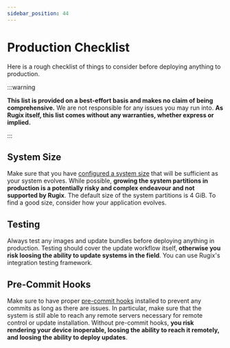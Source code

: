 ```yaml
---
sidebar_position: 44
---
```


# Production Checklist

Here is a rough checklist of things to consider before deploying anything to production.

:::warning

**This list is provided on a best-effort basis and makes no claim of being comprehensive.** We are not responsible for any issues you may run into. **As Rugix itself, this list comes without any warranties, whether express or implied.**

:::

## System Size

Make sure that you have [configured a system size](./ctrl/bootstrapping.mdx#default-layout) that will be sufficient as your system evolves.
While possible, **growing the system partitions in production is a potentially risky and complex endeavour and not supported by Rugix**. The default size of the system partitions is 4 GiB. To find a good size, consider how your application evolves.

## Testing

Always test any images and update bundles before deploying anything in production. Testing should cover the update workflow itself, **otherwise you risk loosing the ability to update systems in the field**. You can use Rugix's integration testing framework.

## Pre-Commit Hooks

Make sure to have proper [pre-commit hooks](./ctrl/hooks.md) installed to prevent any commits as long as there are issues. In particular, make sure that the system is still able to reach any remote servers necessary for remote control or update installation. Without pre-commit hooks, **you risk rendering your device inoperable, loosing the ability to reach it remotely, and loosing the ability to deploy updates**.